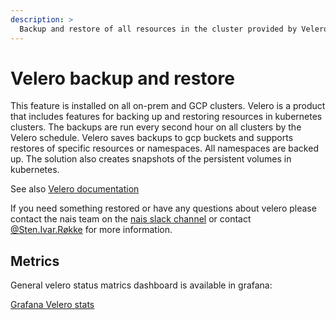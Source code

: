 ```yaml
---
description: >
  Backup and restore of all resources in the cluster provided by Velero. 
---
```


# Velero backup and restore

This feature is installed on all on-prem and GCP clusters. Velero is a product that includes features for backing up and restoring resources in kubernetes clusters. The backups are run every second hour on all clusters by the Velero schedule. Velero saves backups to gcp buckets and supports restores of specific resources or namespaces. All namespaces are backed up. The solution also creates snapshots of the persistent volumes in kubernetes.

See also [Velero documentation]

If you need something restored or have any questions about velero please contact the nais team on the [nais slack channel] or contact [@Sten.Ivar.Røkke] for more information.

## Metrics

General velero status matrics dashboard is available in grafana:

[Grafana Velero stats]

[Velero documentation]: https://velero.io/docs/master/how-velero-works/
[nais slack channel]: https://nav-it.slack.com/messages/C5KUST8N6
[@Sten.Ivar.Røkke]: https://nav-it.slack.com/archives/D5KP2068Z
[Grafana Velero stats]: https://grafana.adeo.no/d/YAniUGC/velero-stats?orgId=1&refresh=15m
